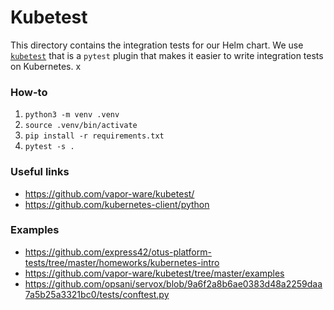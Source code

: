 # Kubetest
This directory contains the integration tests for our Helm chart. We use [`kubetest`](https://kubetest.readthedocs.io/en/latest/) that is a `pytest` plugin that makes it easier to write integration tests on Kubernetes.
x

### How-to
1. `python3 -m venv .venv`
1. `source .venv/bin/activate`
1. `pip install -r requirements.txt`
1. `pytest -s .`

### Useful links
- https://github.com/vapor-ware/kubetest/
- https://github.com/kubernetes-client/python

### Examples
- https://github.com/express42/otus-platform-tests/tree/master/homeworks/kubernetes-intro
- https://github.com/vapor-ware/kubetest/tree/master/examples
- https://github.com/opsani/servox/blob/9a6f2a8b6ae0383d48a2259daa7a5b25a3321bc0/tests/conftest.py
